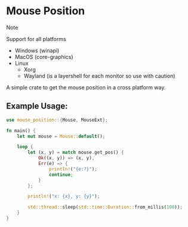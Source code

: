 # Mouse Position

> [!NOTE]
> Support for all platforms
>
> - Windows (winapi)
> - MacOS (core-graphics)
> - Linux
>   - Xorg
>   - Wayland (is a layershell for each monitor so use with caution)

A simple crate to get the mouse position in a cross platform way.

## Example Usage:

```rust
use mouse_position::{Mouse, MouseExt};

fn main() {
    let mut mouse = Mouse::default();

    loop {
        let (x, y) = match mouse.get_pos() {
            Ok((x, y)) => (x, y),
            Err(e) => {
                println!("{e:?}");
                continue;
            }
        };

        println!("x: {x}, y: {y}");

        std::thread::sleep(std::time::Duration::from_millis(100));
    }
}
```
